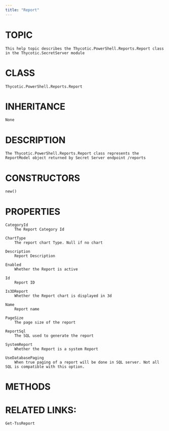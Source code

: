 ```yaml
---
title: "Report"
---
```


# TOPIC
    This help topic describes the Thycotic.PowerShell.Reports.Report class in the Thycotic.SecretServer module

# CLASS
    Thycotic.PowerShell.Reports.Report

# INHERITANCE
    None

# DESCRIPTION
    The Thycotic.PowerShell.Reports.Report class represents the ReportModel object returned by Secret Server endpoint /reports

# CONSTRUCTORS
    new()

# PROPERTIES
    CategoryId
        The Report Category Id

    ChartType
        The report chart Type. Null if no chart

    Description
        Report Description

    Enabled
        Whether the Report is active

    Id
        Report ID

    Is3DReport
        Whether the Report chart is displayed in 3d

    Name
        Report name

    PageSize
        The page size of the report

    ReportSql
        The SQL used to generate the report

    SystemReport
        Whether the Report is a system Report

    UseDatabasePaging
        When true paging of a report will be done in SQL server. Not all SQL is compatible with this option.

# METHODS

# RELATED LINKS:
    Get-TssReport